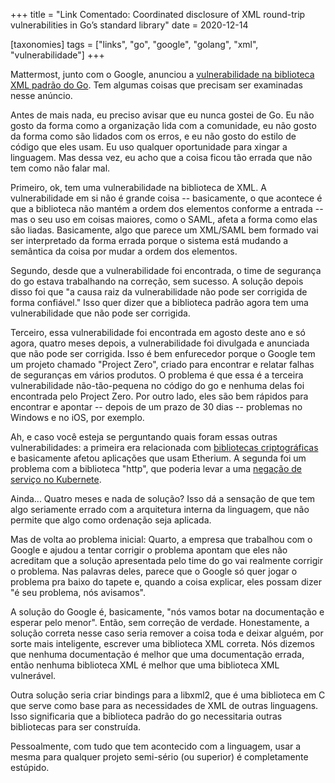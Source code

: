 +++
title = "Link Comentado: Coordinated disclosure of XML round-trip vulnerabilities in Go’s standard library"
date = 2020-12-14

[taxonomies]
tags = ["links", "go", "google", "golang", "xml", "vulnerabilidade"]
+++

Mattermost, junto com o Google, anunciou a [vulnerabilidade na
biblioteca XML padrão do
Go](https://mattermost.com/blog/coordinated-disclosure-go-xml-vulnerabilities). Tem
algumas coisas que precisam ser examinadas nesse anúncio.

<!-- more -->

Antes de mais nada, eu preciso avisar que eu nunca gostei de Go. Eu
não gosto da forma como a organização lida com a comunidade, eu não
gosto da forma como são lidados com os erros, e eu não gosto do estilo
de código que eles usam. Eu uso qualquer oportunidade para xingar a
linguagem. Mas dessa vez, eu acho que a coisa ficou tão errada que não
tem como não falar mal.

Primeiro, ok, tem uma vulnerabilidade na biblioteca de XML. A
vulnerabilidade em si não é grande coisa -- basicamente, o que
acontece é que a biblioteca não mantém a ordem dos elementos conforme
a entrada -- mas o seu uso em coisas maiores, como o SAML, afeta a
forma como elas são liadas. Basicamente, algo que parece um XML/SAML
bem formado vai ser interpretado da forma errada porque o sistema está
mudando a semântica da coisa por mudar a ordem dos elementos.

Segundo, desde que a vulnerabilidade foi encontrada, o time de
segurança do go estava trabalhando na correção, sem sucesso. A solução
depois disso foi que "a causa raiz da vulnerabilidade não pode ser
corrigida de forma confiável." Isso quer dizer que a biblioteca padrão
agora tem uma vulnerabilidade que não pode ser corrigida.

Terceiro, essa vulnerabilidade foi encontrada em agosto deste ano e só
agora, quatro meses depois, a vulnerabilidade foi divulgada e
anunciada que não pode ser corrigida. Isso é bem enfurecedor porque o
Google tem um projeto chamado "Project Zero", criado para encontrar e
relatar falhas de seguranças em vários produtos. O problema é que essa
é a terceira vulnerabilidade não-tão-pequena no código do go e nenhuma
delas foi encontrada pelo Project Zero. Por outro lado, eles são bem
rápidos para encontrar e apontar -- depois de um prazo de 30 dias --
problemas no Windows e no iOS, por exemplo.

Ah, e caso você esteja se perguntando quais foram essas outras
vulnerabilidades: a primeira era relacionada com [bibliotecas
criptográficas](https://twitter.com/peter_szilagyi/status/1332047468004077569)
e basicamente afetou aplicações que usam Etherium. A segunda foi um
problema com a biblioteca "http", que poderia levar a uma [negação de
serviço no
Kubernete](https://www.bleepingcomputer.com/news/security/severe-flaws-in-kubernetes-expose-all-servers-to-dos-attacks/).

Ainda... Quatro meses e nada de solução? Isso dá a sensação de que tem
algo seriamente errado com a arquitetura interna da linguagem, que
não permite que algo como ordenação seja aplicada.

Mas de volta ao problema inicial: Quarto, a empresa que trabalhou com
o Google e ajudou a tentar corrigir o problema apontam que eles não
acreditam que a solução apresentada pelo time do go vai realmente
corrigir o problema. Nas palavras deles, parece que o Google só quer
jogar o problema pra baixo do tapete e, quando a coisa explicar, eles
possam dizer "é seu problema, nós avisamos".

A solução do Google é, basicamente, "nós vamos botar na documentação e
esperar pelo menor". Então, sem correção de verdade. Honestamente, a
solução correta nesse caso seria remover a coisa toda e deixar alguém,
por sorte mais inteligente, escrever uma biblioteca XML correta. Nós
dizemos que nenhuma documentação é melhor que uma documentação errada,
então nenhuma biblioteca XML é melhor que uma biblioteca XML
vulnerável.

Outra solução seria criar bindings para a libxml2, que é uma
biblioteca em C que serve como base para as necessidades de XML de
outras linguagens. Isso significaria que a biblioteca padrão do go
necessitaria outras bibliotecas para ser construída.

Pessoalmente, com tudo que tem acontecido com a linguagem, usar a
mesma para qualquer projeto semi-sério (ou superior) é completamente
estúpido.
